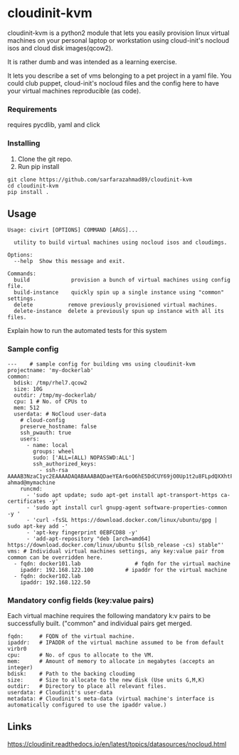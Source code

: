 # cloudinit-kvm 

cloudinit-kvm is a python2 module that lets you easily provision linux virtual machines on your 
personal laptop or workstation using cloud-init's nocloud isos and 
cloud disk images(qcow2).

It is rather dumb and was intended as a learning exercise.

It lets you describe a set of vms belonging to a pet project in a yaml
file. You could club puppet, cloud-init's nocloud files and the config
here to have your virtual machines reproducible (as code).


### Requirements
requires pycdlib, yaml and click 

### Installing

1. Clone the git repo.
2. Run pip install
```
git clone https://github.com/sarfarazahmad89/cloudinit-kvm
cd cloudinit-kvm
pip install .
```

## Usage
```
Usage: civirt [OPTIONS] COMMAND [ARGS]...

  utility to build virtual machines using nocloud isos and cloudimgs.

Options:
  --help  Show this message and exit.

Commands:
  build             provision a bunch of virtual machines using config file.
  build-instance    quickly spin up a single instance using "common" settings.
  delete           remove previously provisioned virtual machines.
  delete-instance  delete a previously spun up instance with all its files.
```

Explain how to run the automated tests for this system

### Sample config
```
---    # sample config for building vms using cloudinit-kvm
projectname: 'my-dockerlab'
common:
  bdisk: /tmp/rhel7.qcow2 
  size: 10G 
  outdir: /tmp/my-dockerlab/ 
  cpu: 1 # No. of CPUs to 
  mem: 512 
  userdata: # NoCloud user-data
    # cloud-config
    preserve_hostname: false
    ssh_pwauth: true
    users:
      - name: local
        groups: wheel
        sudo: ['ALL=(ALL) NOPASSWD:ALL']
        ssh_authorized_keys:
          - ssh-rsa AAAAB3NzaC1yc2EAAAADAQABAAABAQDaeYEAr6oO6hE5DdCUY69jO0Up1t2u8FLpdQXXhtFqfZBtQXWn73vvPxS11emsNivzlGDMPFfQIAsxgicQW+hhJBMgITjhYqm8CpYrsp2H5P0Jd+EUScmYxirJYmei7pHv9sjlWa+e8E9hjXSmCTWKxm7wnWXyWgAbgWustUDUQ06p4fOKrjaClzEShitEt88Qe+Q245LQzBgaEaQ1EFjq46WtTlzZLrziNjANO4wfiSuGXwLpjMFBOnGvnYutvawIyXV2bpJIZIC4OHKozA0wItQYvlURmLsREpJxz1x1wO6yaVk0U6Vt+axk+pUgPqMrw/hKymKsjuus3rsfYpPB ahmad@mymachine
    runcmd:
      - 'sudo apt update; sudo apt-get install apt-transport-https ca-certificates -y'
      - 'sudo apt install curl gnupg-agent software-properties-common -y '
      - 'curl -fsSL https://download.docker.com/linux/ubuntu/gpg | sudo apt-key add -'
      - 'apt-key fingerprint 0EBFCD88 -y'
      - 'add-apt-repository "deb [arch=amd64] https://download.docker.com/linux/ubuntu $(lsb_release -cs) stable"'
vms: # Individual virtual machines settings, any key:value pair from common can be overridden here.
  - fqdn: docker101.lab                 # fqdn for the virtual machine
    ipaddr: 192.168.122.100          # ipaddr for the virtual machine
  - fqdn: docker102.lab
    ipaddr: 192.168.122.50

```

### Mandatory config fields (key:value pairs)
Each virtual machine requires the following mandatory k:v pairs to be successfully built. ("common" and individual pairs get merged.

```
fqdn:     # FQDN of the virtual machine.
ipaddr:   # IPADDR of the virtual machine assumed to be from default virbr0
cpu:      # No. of cpus to allocate to the VM.
mem:      # Amount of memory to allocate in megabytes (accepts an integer)
bdisk:    # Path to the backing cloudimg
size:     # Size to allocate to the new disk (Use units G,M,K)
outdir:   # Directory to place all relevant files.
userdata: # Cloudinit's user-data
metadata: # Cloudinit's meta-data (virtual machine's interface is automatically configured to use the ipaddr value.)

```
## Links
https://cloudinit.readthedocs.io/en/latest/topics/datasources/nocloud.html

